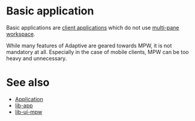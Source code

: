 # Basic application

Basic applications are [client applications](def://) which do not use [multi-pane workspace](def://).

While many features of Adaptive are geared towards MPW, it is not mandatory at all. Especially
in the case of mobile clients, MPW can be too heavy and unnecessary.

# See also

- [Application](guide://)
- [lib-app](def://)
- [lib-ui-mpw](def://)
